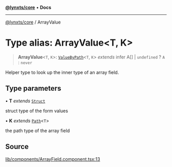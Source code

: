 [**@lynxts/core**](../README.md) • **Docs**

***

[@lynxts/core](../README.md) / ArrayValue

# Type alias: ArrayValue\<T, K\>

> **ArrayValue**\<`T`, `K`\>: [`ValueByPath`](ValueByPath.md)\<`T`, `K`\> *extends* infer A[] \| `undefined` ? `A` : `never`

Helper type to look up the inner type of an array field.

## Type parameters

• **T** *extends* [`Struct`](Struct.md)

struct type of the form values

• **K** *extends* [`Path`](Path.md)\<`T`\>

the path type of the array field

## Source

[lib/components/ArrayField.component.tsx:13](https://github.com/JoseLion/lynxts/blob/main/packages/core/src/lib/components/ArrayField.component.tsx#L13)
